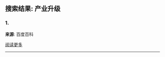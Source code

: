 ## 搜索结果: 产业升级

### 1. 

**来源**: 百度百科

[阅读更多](http://www.baidu.com/link?url=5clJ_UgThYV4HwxFgy-paFMhrmqCgjepz_Dy1YwtDmNweTjkyYoiefil08p8e4jUAQ_klpQK96Se5Vacb6sjPibvIRa_oUoxGNqHo567jCQdhUc_Iry3uYvMARDUVnTS3m79hzUkVvvuAFG21r1ica)

---

